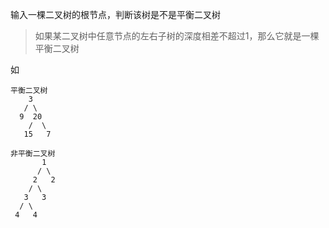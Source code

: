 输入一棵二叉树的根节点，判断该树是不是平衡二叉树

> 如果某二叉树中任意节点的左右子树的深度相差不超过1，那么它就是一棵平衡二叉树

如

```
平衡二叉树
    3
   / \
  9  20
    /  \
   15   7

非平衡二叉树
       1
      / \
     2   2
    / \
   3   3
  / \
 4   4
```

